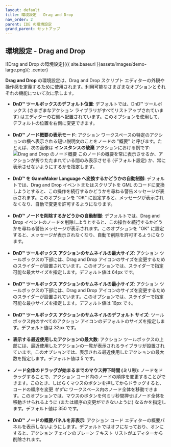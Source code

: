 ```yaml
---
layout: default
title: 環境設定 - Drag and Drop
nav_order: 2
parent: IDE の環境設定
grand_parent: セットアップ
---
```


## 環境設定 - Drag and Drop

![Drag and Drop の環境設定]({{ site.baseurl }}assets/images/demo-large.png){: .center}

**Drag and Drop** の環境設定は、Drag and Drop スクリプト エディターの外観や操作感を定義するために使用されます。利用可能なさまざまなオプションとそれぞれの機能について次に示します。

<ul class="mx-8">
<li><b>DnD™ ツールボックスのデフォルト位置</b>: デフォルトでは、DnD™
ツールボックス (さまざまなアクション ライブラリがすべてリストアップされています) はエディターの右側へ配置されています。このオプションを使用して、デフォルトの位置を右側に変更できます。<br>
<br></li>

<li><b>DnD™ ノード概要の表示モード</b>: アクション ワークスペースの特定のアクションの横へ表示される短い説明文のことをノードの "概要" と呼びます。たとえば、次の画像は <b>インスタンスの破棄</b>
アクションにおける例です: <img class="center" src="{{ site.baseurl }}assets/images/demo-small.png" alt="Drag and Drop のノード概要"> このノードの概要を常に表示させるか、アクションが折りたたまれている間のみ表示させる (デフォルト設定) か、常に表示させないようにするかを指定します。<br>
<br></li>

<li><b>DnD™ を GameMaker Language へ変換するかどうかの自動制御</b>: デフォルトでは、Drag and Drop イベントまたはスクリプトを GML のコードに変換しようとすると、この操作を続行するかどうかを尋ねる警告メッセージが表示されます。このオプションを "OK" に設定すると、メッセージが表示されなくなり、自動で変更を許可するようになります。<br>
<br></li>

<li><b>DnD™ ノードを削除するかどうかの自動制御</b>: デフォルトでは、Drag and Drop イベントのノードを削除しようとすると、この操作を続行するかどうかを尋ねる警告メッセージが表示されます。このオプションを "OK" に設定すると、メッセージが表示されなくなり、自動で削除を許可するようになります。<br>
<br></li>

<li><b>DnD™ ツールボックス アクションのサムネイルの最大サイズ</b>: アクション ツールボックスの下部には、Drag and Drop アイコンのサイズを変更するためのスライダーが設置されています。このオプションでは、スライダーで指定可能な最大サイズを指定します。デフォルト値は 64px です。<br>
<br></li>

<li><b>DnD™ ツールボックス アクションのサムネイルの最小サイズ</b>: アクション ツールボックスの下部には、Drag and Drop アイコンのサイズを変更するためのスライダーが設置されています。このオプションでは、スライダーで指定可能な最小サイズを指定します。デフォルト値は 16px です。<br>
<br></li>

<li><b>DnD™ ツールボックス アクションのサムネイルのデフォルト サイズ</b>: ツールボックス内のすべてのアクション アイコンのデフォルトのサイズを指定します。デフォルト値は 32px です。<br>
<br></li>

<li><b>表示する最近使用したアクションの最大数</b>: アクション ツールボックスの上部には、最近使用したアクションの一覧が表示されるライブラリが設置されています。このオプションでは、表示される最近使用したアクションの最大数を指定します。デフォルト値は 5 です。<br>
<br></li>

<li><b>ノード全体のドラッグが始まるまでのマウス押下時間 (ミリ秒)</b>: ノードをドラッグすることで、アクション コード内のノードの順序を変更することができます。このとき、しばらくマウスのボタンを押してからドラッグすると、コードの順序を変更 <i>せずに</i> ワークスペース内のノード全体を移動できます。このオプションでは、マウスのボタンを何ミリ秒間押せばノード全体を移動させられるように (または順序の変更ができないように) なるかを指定します。デフォルト値は 350 です。<br>
<br></li>

<li><b>DnD™ ノードの概要パネルを非表示</b>: アクション コード エディターの概要パネルを表示しないようにします。デフォルトではオフになっており、オンにすると、アクション チェインのプレーン テキスト リストがエディターから削除されます。</li>
</ul>
